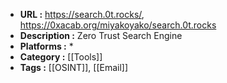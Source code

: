 - **URL :** https://search.0t.rocks/, https://0xacab.org/miyakoyako/search.0t.rocks
- **Description :** Zero Trust Search Engine
- **Platforms :** *
- **Category :** [[Tools]]
- **Tags :** [[OSINT]], [[Email]]